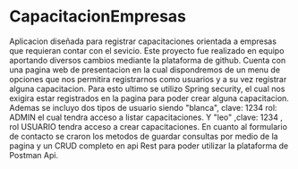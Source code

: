 # CapacitacionEmpresas
Aplicacion diseñada para registrar capacitaciones orientada a empresas que requieran contar con el sevicio.
Este proyecto fue realizado en equipo aportando diversos cambios mediante la plataforma de github.
Cuenta con una pagina web de presentacion en la cual dispondremos de un menu de opciones que nos permitira registrarnos como usuarios y a su vez registrar alguna capacitacion.
Para esto ultimo se utilizo Spring security, el cual nos exigira estar registrados en la pagina para poder crear alguna capacitacion.
Ademas se incluyo dos tipos de usuario siendo "blanca", clave: 1234 rol: ADMIN el cual tendra acceso a listar capacitaciones.
Y "leo" ,clave: 1234 , rol USUARIO tendra acceso a crear capacitaciones.
En cuanto al formulario de contacto se craron los metodos de guardar consultas por medio de la pagina y un CRUD completo en api Rest para poder utilizar la plataforma de Postman Api.
 
